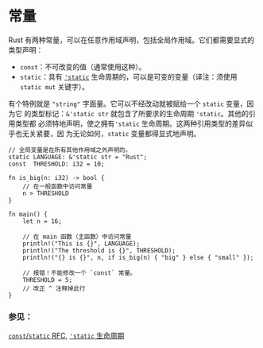# 常量

Rust 有两种常量，可以在任意作用域声明，包括全局作用域。它们都需要显式的类型声明：

* `const`：不可改变的值（通常使用这种）。
* `static`：具有 [`'static`][static] 生命周期的，可以是可变的变量（译注：须使用
  `static mut` 关键字）。

有个特例就是 `"string"` 字面量。它可以不经改动就被赋给一个 `static` 变量，因为它
的类型标记：`&'static str` 就包含了所要求的生命周期 `'static`。其他的引用类型都
必须特地声明，使之拥有`'static` 生命周期。这两种引用类型的差异似乎也无关紧要，因
为无论如何，`static` 变量都得显式地声明。

```rust,editable,ignore,mdbook-runnable
// 全局变量是在所有其他作用域之外声明的。
static LANGUAGE: &'static str = "Rust";
const  THRESHOLD: i32 = 10;

fn is_big(n: i32) -> bool {
    // 在一般函数中访问常量
    n > THRESHOLD
}

fn main() {
    let n = 16;

    // 在 main 函数（主函数）中访问常量
    println!("This is {}", LANGUAGE);
    println!("The threshold is {}", THRESHOLD);
    println!("{} is {}", n, if is_big(n) { "big" } else { "small" });

    // 报错！不能修改一个 `const` 常量。
    THRESHOLD = 5;
    // 改正 ^ 注释掉此行
}
```

### 参见：

[`const`/`static` RFC](
https://github.com/rust-lang/rfcs/blob/master/text/0246-const-vs-static.md),
[`'static` 生命周期][static]

[static]: ../scope/lifetime/static_lifetime.md
